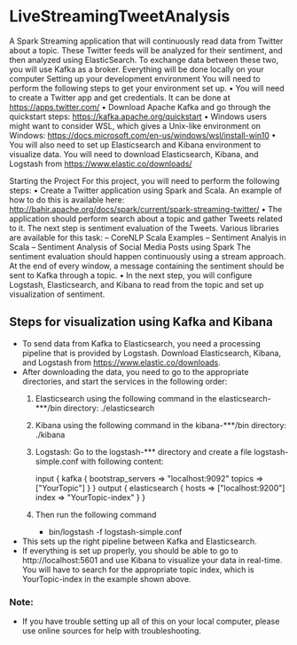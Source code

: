 # LiveStreamingTweetAnalysis
A Spark Streaming application that will continuously read data from Twitter about a topic. These Twitter feeds will be analyzed for their sentiment, and then analyzed using ElasticSearch. To exchange data between these two, you will use Kafka as a broker. Everything will be done locally on your computer
Setting up your development environment
You will need to perform the following steps to get your environment set up.
• You will need to create a Twitter app and get credentials. It can be done at
     https://apps.twitter.com/
• Download Apache Kafka and go through the quickstart steps:
     https://kafka.apache.org/quickstart
• Windows users might want to consider WSL, which gives a Unix-like environment on Windows:
https://docs.microsoft.com/en-us/windows/wsl/install-win10
• You will also need to set up Elasticsearch and Kibana environment to visualize data. You will need to download Elasticsearch, Kibana, and Logstash from https://www.elastic.co/downloads/

Starting the Project
For this project, you will need to perform the following steps:
• Create a Twitter application using Spark and Scala. An example of how to do this is available here:
http://bahir.apache.org/docs/spark/current/spark-streaming-twitter/
• The application should perform search about a topic and gather Tweets related to it. The next step is sentiment evaluation of the Tweets. Various libraries are available for this task:
– CoreNLP Scala Examples
– Sentiment Analyis in Scala
– Sentiment Analysis of Social Media Posts using Spark
The sentiment evaluation should happen continuously using a stream approach. At the end of every window, a message containing the sentiment should be sent to Kafka through a topic.
• In the next step, you will configure Logstash, Elasticsearch, and Kibana to read from the topic and set up visualization of sentiment.

## Steps for visualization using Kafka and Kibana
+ To send data from Kafka to Elasticsearch, you need a processing pipeline that is provided by Logstash. Download Elasticsearch, Kibana, and Logstash from https://www.elastic.co/downloads.
+ After downloading the data, you need to go to the appropriate directories, and start the services in the following order:
    1. Elasticsearch using the following command in the elasticsearch-***/bin directory: ./elasticsearch
    2. Kibana using the following command in the kibana-***/bin directory:
    ./kibana
    3. Logstash: Go to the logstash-*** directory and create a file logstash-simple.conf with following content:
         
         input {
             kafka {
             bootstrap_servers => "localhost:9092"
             topics => ["YourTopic"]
             }
         }
         output {
             elasticsearch {
             hosts => ["localhost:9200"]
             index => "YourTopic-index"
             }
         }
    4. Then run the following command
         + bin/logstash -f logstash-simple.conf
+ This sets up the right pipeline between Kafka and Elasticsearch.
+ If everything is set up properly, you should be able to go to http://localhost:5601 and use Kibana to visualize your data in real-time. You will have to search for the appropriate topic index, which is YourTopic-index in the example shown above.
### Note: 
- If you have trouble setting up all of this on your local computer, please use online sources for help with troubleshooting.
